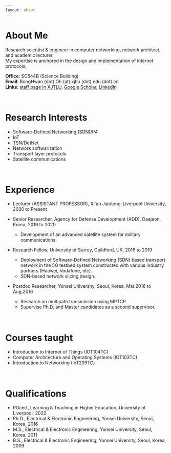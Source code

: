 ```yaml
---
layout: about 
---
```


# About Me
Research scientist & engineer in computer networking, network architect, and academic lecturer.     
My expertise is anchored in the design and implementation of internet protocols.

__Office__: SC544B (Science Building)   
__Email__: BongHwan (dot) Oh (at) xjtlu (dot) edu (dot) cn    
__Links__: [staff page in XJTLU](https://www.xjtlu.edu.cn/en/departments/academic-departments/entrepreneur-college-taicang/staff/bonghwan-oh), 
[Google Scholar](https://scholar.google.co.uk/citations?hl=en&user=rMXzSyAAAAAJ), 
[LinkedIn](https://www.linkedin.com/in/bong-hwan-oh-019300108/)

<br/>

# Research Interests
* Software-Defined Networking (SDN)/P4
* IoT
* TSN/DetNet 
* Network softwarization
* Transport layer protocols
* Satellite communications

<br/>

# Experience
* Lecturer (ASSISTANT PROFESSOR), Xi'an Jiaotong-Liverpool University, 2020 to Present

* Senior Researcher, Agency for Defense Development (ADD), Daejeon, Korea, 2019 to 2020
  * Development of an advanced satellite system for military communications.

* Research Fellow, University of Surrey, Guildford, UK, 2016 to 2019
  * Deployment of Software-Defined Networking (SDN) based transport network in the 5G testbed system constructed with various industry partners (Huawei, Vodafone, etc).
  * SDN-based network slicing design.

* Postdoc Researcher, Yonsei University, Seoul, Korea, Mar.2016 to Aug.2016
  * Research on multipath transmission using MPTCP.
  * Supervise Ph.D. and Master candidates as a second supervisor.

<br/>

# Courses taught
* Introduction to Internet of Things (IOT104TC)
* Computer Architecture and Operating Systems (IOT103TC)
* Introduction to Networking (IoT209TC)

<br/>

# Qualifications
* PGcert, Learning & Teaching in Higher Education, University of Liverpool, 2022
* Ph.D.,  Electrical & Electronic Engineering, Yonsei University, Seoul, Korea, 2016
* M.S.,   Electrical & Electronic Engineering, Yonsei University, Seoul, Korea, 2011
* B.S.,   Electrical & Electronic Engineering, Yonsei University, Seoul, Korea, 2009


